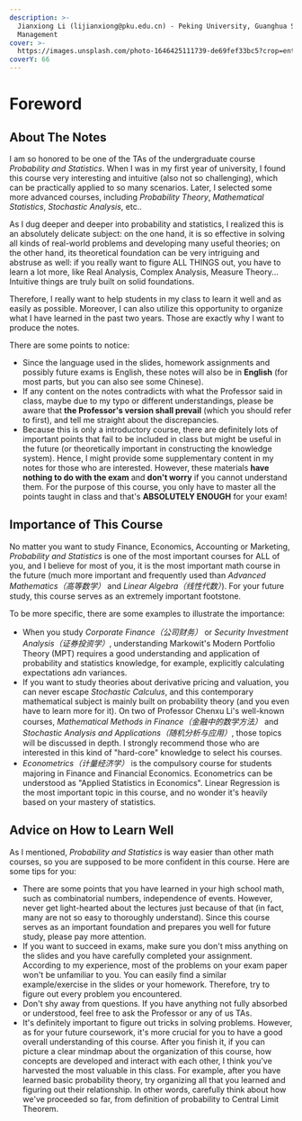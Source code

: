 ```yaml
---
description: >-
  Jianxiong Li (lijianxiong@pku.edu.cn) - Peking University, Guanghua School of
  Management
cover: >-
  https://images.unsplash.com/photo-1646425111739-de69fef33bc5?crop=entropy&cs=srgb&fm=jpg&ixid=MnwxOTcwMjR8MHwxfHJhbmRvbXx8fHx8fHx8fDE2NDgxMzExNDc&ixlib=rb-1.2.1&q=85
coverY: 66
---
```


# Foreword

## About The Notes

I am so honored to be one of the TAs of the undergraduate course _Probability and Statistics_. When I was in my first year of university, I found this course very interesting and intuitive (also not so challenging), which can be practically applied to so many scenarios. Later, I selected some more advanced courses, including _Probability Theory_, _Mathematical Statistics_, _Stochastic Analysis_, etc..

As I dug deeper and deeper into probability and statistics, I realized this is an absolutely delicate subject: on the one hand, it is so effective in solving all kinds of real-world problems and developing many useful theories; on the other hand, its theoretical foundation can be very intriguing and abstruse as well: if you really want to figure ALL THINGS out, you have to learn a lot more, like Real Analysis, Complex Analysis, Measure Theory... Intuitive things are truly built on solid foundations.

Therefore, I really want to help students in my class to learn it well and as easily as possible. Moreover, I can also utilize this opportunity to organize what I have learned in the past two years. Those are exactly why I want to produce the notes.

There are some points to notice:

* Since the language used in the slides, homework assignments and possibly future exams is English, these notes will also be in **English** (for most parts, but you can also see some Chinese).
* If any content on the notes contradicts with what the Professor said in class, maybe due to my typo or different understandings, please be aware that **the Professor's version shall prevail** (which you should refer to first), and tell me straight about the discrepancies.
* Because this is only a introductory course, there are definitely lots of important points that fail to be included in class but might be useful in the future (or theoretically important in constructing the knowledge system). Hence, I might provide some supplementary content in my notes for those who are interested. However, these materials **have nothing to do with the exam** and **don't worry** if you cannot understand them. For the purpose of this course, you only have to master all the points taught in class and that's **ABSOLUTELY ENOUGH** for your exam!

## Importance of This Course

No matter you want to study Finance, Economics, Accounting or Marketing, _Probability and Statistics_ is one of the most important courses for ALL of you, and I believe for most of you, it is the most important math course in the future (much more important and frequently used than _Advanced Mathematics（高等数学）_ and _Linear Algebra（线性代数）_). For your future study, this course serves as an extremely important footstone.

To be more specific, there are some examples to illustrate the importance:

* When you study _Corporate Finance（公司财务）_ or _Security Investment Analysis（证券投资学）_, understanding Markowit's Modern Portfolio Theory (MPT) requires a good understanding and application of probability and statistics knowledge, for example, explicitly calculating expectations adn variances.
* If you want to study theories about derivative pricing and valuation, you can never escape _Stochastic Calculus_, and this contemporary mathematical subject is mainly built on probability theory (and you even have to learn more for it). On two of Professor Chenxu Li's well-known courses, _Mathematical Methods in Finance（金融中的数学方法）_ and _Stochastic Analysis and Applications（随机分析与应用）_, those topics will be discussed in depth. I strongly recommend those who are interested in this kind of "hard-core" knowledge to select his courses.
* _Econometrics（计量经济学）_ is the compulsory course for students majoring in Finance and Financial Economics. Econometrics can be understood as "Applied Statistics in Economics". Linear Regression is the most important topic in this course, and no wonder it's heavily based on your mastery of statistics.

## Advice on How to Learn Well

As I mentioned, _Probability and Statistics_ is way easier than other math courses, so you are supposed to be more confident in this course. Here are some tips for you:

* There are some points that you have learned in your high school math, such as combinatorial numbers, independence of events. However, never get light-hearted about the lectures just because of that (in fact, many are not so easy to thoroughly understand). Since this course serves as an important foundation and prepares you well for future study, please pay more attention.
* If you want to succeed in exams, make sure you don't miss anything on the slides and you have carefully completed your assignment. According to my experience, most of the problems on your exam paper won't be unfamiliar to you. You can easily find a similar example/exercise in the slides or your homework. Therefore, try to figure out every problem you encountered.
* Don't shy away from questions. If you have anything not fully absorbed or understood, feel free to ask the Professor or any of us TAs.
* It's definitely important to figure out tricks in solving problems. However, as for your future coursework, it's more crucial for you to have a good overall understanding of this course. After you finish it, if you can picture a clear mindmap about the organization of this course, how concepts are developed and interact with each other, I think you've harvested the most valuable in this class. For example, after you have learned basic probability theory, try organizing all that you learned and figuring out their relationship. In other words, carefully think about how we've proceeded so far, from definition of probability to Central Limit Theorem.
